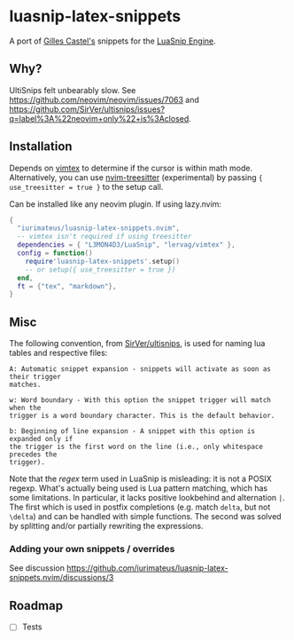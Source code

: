 # luasnip-latex-snippets

A port of [Gilles Castel's](https://github.com/gillescastel/latex-snippets)
snippets for the [LuaSnip Engine](https://github.com/L3MON4D3/LuaSnip).

## Why?

UltiSnips felt unbearably slow. See
<https://github.com/neovim/neovim/issues/7063> and
<https://github.com/SirVer/ultisnips/issues?q=label%3A%22neovim+only%22+is%3Aclosed>.

## Installation

Depends on [vimtex](https://github.com/lervag/vimtex) to determine if the
cursor is within math mode. Alternatively, you can use
[nvim-treesitter](https://github.com/nvim-treesitter/nvim-treesitter) (experimental) by passing `{ use_treesitter = true }` to the setup call.

Can be installed like any neovim plugin. If using lazy.nvim: 

```lua
{
  "iurimateus/luasnip-latex-snippets.nvim",
  -- vimtex isn't required if using treesitter
  dependencies = { "L3MON4D3/LuaSnip", "lervag/vimtex" },
  config = function()
    require'luasnip-latex-snippets'.setup()
    -- or setup({ use_treesitter = true })
  end,
  ft = {"tex", "markdown"},
}
```

## Misc

The following convention, from
[SirVer/ultisnips](https://github.com/SirVer/ultisnips), is used for naming lua
tables and respective files:

```
A: Automatic snippet expansion - snippets will activate as soon as their trigger
matches.

w: Word boundary - With this option the snippet trigger will match when the
trigger is a word boundary character. This is the default behavior.

b: Beginning of line expansion - A snippet with this option is expanded only if
the trigger is the first word on the line (i.e., only whitespace precedes the
trigger).
```

Note that the _regex_ term used in LuaSnip is misleading: it is not a POSIX
regexp. What's actually being used is Lua pattern matching, which has some
limitations. In particular, it lacks positive lookbehind and alternation `|`.
The first which is used in postfix completions (e.g. match `delta`, but not
`\delta`) and can be handled with simple functions. The second was solved by
splitting and/or partially rewriting the expressions.

### Adding your own snippets / overrides

See discussion https://github.com/iurimateus/luasnip-latex-snippets.nvim/discussions/3

## Roadmap

- [ ] Tests
